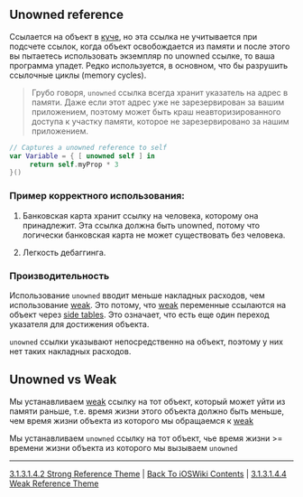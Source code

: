 ## Unowned reference

Ссылается на объект в [куче](/3%20Memory%20and%20Concurrency/3.1%20Memory/3.1.1%20RandomAccessMemory/3.1.1.3%20Heap.md), но эта ссылка не учитывается при подсчете ссылок, когда объект освобождается из памяти и после этого вы пытаетесь использовать экземпляр по unowned ссылке, то ваша программа упадет. Редко используется, в основном, что бы разрушить ссылочные циклы (memory cycles).

> Грубо говоря, `unowned` ссылка всегда хранит указатель на адрес в памяти. Даже если этот адрес уже не зарезервирован за вашим приложением, поэтому может быть краш неавторизированного доступа к участку памяти, которое не зарезервировано за нашим приложением.

```swift
// Captures a unowned reference to self
var Variable = { [ unowned self ] in
     return self.myProp * 3
}()
```

### Пример корректного использования:

1) Банковская карта хранит ссылку на человека, которому она принадлежит. Эта ссылка должна быть unowned, потому что логически банковская карта не может существовать без человека.

2) Легкость дебаггинга.

### Производительность

Использование `unowned` вводит меньше накладных расходов, чем использование [weak](./3.1.3.1.4.4%20Weak.md). Это потому, что [weak](./3.1.3.1.4.4%20Weak.md) переменные ссылаются на объект через [side tables](./3.1.3.1.4.5%20SideTables.md). Это означает, что есть еще один переход указателя для достижения объекта.

`unowned` ссылки указывают непосредственно на объект, поэтому у них нет таких накладных расходов.

## Unowned vs Weak

Мы устанавливаем [weak](./3.1.3.1.4.4%20Weak.md) ссылку на тот объект, который может уйти из памяти раньше, т.е. время жизни этого объекта должно быть меньше, чем время жизни объекта из которого мы обращаемся к [weak](./3.1.3.1.4.4%20Weak.md)

Мы устанавливаем `unowned` ссылку на тот объект, чье время жизни >= времени жизни объекта из которого мы вызываем `unowned`

---

[3.1.3.1.4.2 Strong Reference Theme](./3.1.3.1.4.2%20Strong.md) | [Back To iOSWiki Contents](https://github.com/eldaroid/iOSWiki) | [3.1.3.1.4.4 Weak Reference Theme](./3.1.3.1.4.4%20Weak.md)
